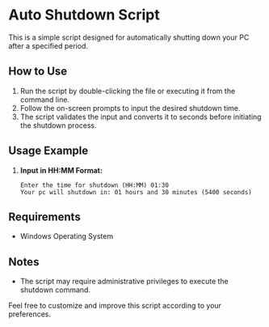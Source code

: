 # Auto Shutdown Script

This is a simple script designed for automatically shutting down your PC after a specified period.

## How to Use

1. Run the script by double-clicking the file or executing it from the command line.
2. Follow the on-screen prompts to input the desired shutdown time.
3. The script validates the input and converts it to seconds before initiating the shutdown process.

## Usage Example

1. **Input in HH:MM Format:**
   ```
   Enter the time for shutdown (HH:MM) 01:30
   Your pc will shutdown in: 01 hours and 30 minutes (5400 seconds)
   ```

## Requirements

- Windows Operating System

## Notes

- The script may require administrative privileges to execute the shutdown command.

Feel free to customize and improve this script according to your preferences.